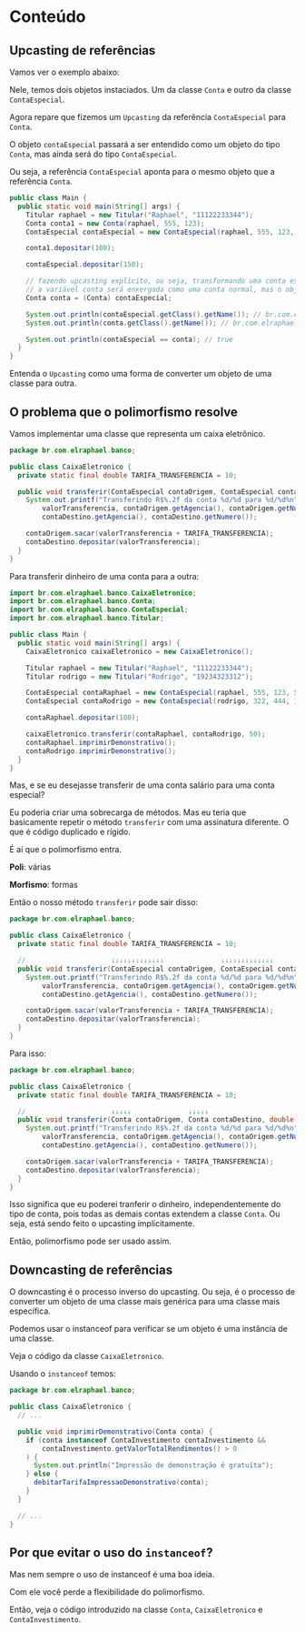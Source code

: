 # Conteúdo

## Upcasting de referências

Vamos ver o exemplo abaixo:

Nele, temos dois objetos instaciados. Um da classe `Conta` e outro da classe `ContaEspecial`.

Agora repare que fizemos um `Upcasting` da referência `ContaEspecial` para `Conta`.

O objeto `contaEspecial` passará a ser entendido como um objeto do tipo `Conta`, mas ainda será do tipo `ContaEspecial`.

Ou seja, a referência `ContaEspecial` aponta para o mesmo objeto que a referência `Conta`.

```java
public class Main {
  public static void main(String[] args) {
    Titular raphael = new Titular("Raphael", "11122233344");
    Conta conta1 = new Conta(raphael, 555, 123);
    ContaEspecial contaEspecial = new ContaEspecial(raphael, 555, 123, 10);

    conta1.depositar(100);

    contaEspecial.depositar(150);

    // fazendo upcasting explícito, ou seja, transformando uma conta especial em uma conta
    // a variável conta será enxergada como uma conta normal, mas o objeto é uma conta especial
    Conta conta = (Conta) contaEspecial;

    System.out.println(contaEspecial.getClass().getName()); // br.com.elraphael.banco.ContaEspecial
    System.out.println(conta.getClass().getName()); // br.com.elraphael.banco.ContaEspecial

    System.out.println(contaEspecial == conta); // true
  }
}
```

Entenda o `Upcasting` como uma forma de converter um objeto de uma classe para outra.



## O problema que o polimorfismo resolve

Vamos implementar uma classe que representa um caixa eletrônico.

```java
package br.com.elraphael.banco;

public class CaixaEletronico {
  private static final double TARIFA_TRANSFERENCIA = 10;

  public void transferir(ContaEspecial contaOrigem, ContaEspecial contaDestino, double valorTransferencia) {
    System.out.printf("Transferindo R$%.2f da conta %d/%d para %d/%d%n",
        valorTransferencia, contaOrigem.getAgencia(), contaOrigem.getNumero(),
        contaDestino.getAgencia(), contaDestino.getNumero());

    contaOrigem.sacar(valorTransferencia + TARIFA_TRANSFERENCIA);
    contaDestino.depositar(valorTransferencia);
  }
}
```

Para transferir dinheiro de uma conta para a outra:

```java
import br.com.elraphael.banco.CaixaEletronico;
import br.com.elraphael.banco.Conta;
import br.com.elraphael.banco.ContaEspecial;
import br.com.elraphael.banco.Titular;

public class Main {
  public static void main(String[] args) {
    CaixaEletronico caixaEletronico = new CaixaEletronico();

    Titular raphael = new Titular("Raphael", "11122233344");
    Titular rodrigo = new Titular("Rodrigo", "19234323312");

    ContaEspecial contaRaphael = new ContaEspecial(raphael, 555, 123, 5);
    ContaEspecial contaRodrigo = new ContaEspecial(rodrigo, 322, 444, 10);

    contaRaphael.depositar(100);

    caixaEletronico.transferir(contaRaphael, contaRodrigo, 50);
    contaRaphael.imprimirDemonstrativo();
    contaRodrigo.imprimirDemonstrativo();
  }
}
```

Mas, e se eu desejasse transferir de uma conta salário para uma conta especial?

Eu poderia criar uma sobrecarga de métodos. Mas eu teria que basicamente repetir o método `transferir`
com uma assinatura diferente. O que é código duplicado e rígido.

É aí que o polimorfismo entra.

**Poli**: várias

**Morfismo**: formas

Então o nosso método `transferir` pode sair disso:

```java
package br.com.elraphael.banco;

public class CaixaEletronico {
  private static final double TARIFA_TRANSFERENCIA = 10;

  //                     ↓↓↓↓↓↓↓↓↓↓↓↓↓              ↓↓↓↓↓↓↓↓↓↓↓↓↓
  public void transferir(ContaEspecial contaOrigem, ContaEspecial contaDestino, double valorTransferencia) {
    System.out.printf("Transferindo R$%.2f da conta %d/%d para %d/%d%n",
        valorTransferencia, contaOrigem.getAgencia(), contaOrigem.getNumero(),
        contaDestino.getAgencia(), contaDestino.getNumero());

    contaOrigem.sacar(valorTransferencia + TARIFA_TRANSFERENCIA);
    contaDestino.depositar(valorTransferencia);
  }
}
```

Para isso:

```java
package br.com.elraphael.banco;

public class CaixaEletronico {
  private static final double TARIFA_TRANSFERENCIA = 10;

  //                     ↓↓↓↓↓              ↓↓↓↓↓
  public void transferir(Conta contaOrigem, Conta contaDestino, double valorTransferencia) {
    System.out.printf("Transferindo R$%.2f da conta %d/%d para %d/%d%n",
        valorTransferencia, contaOrigem.getAgencia(), contaOrigem.getNumero(),
        contaDestino.getAgencia(), contaDestino.getNumero());

    contaOrigem.sacar(valorTransferencia + TARIFA_TRANSFERENCIA);
    contaDestino.depositar(valorTransferencia);
  }
}
```

Isso significa que eu poderei tranferir o dinheiro, independentemente do tipo de conta, pois todas as
demais contas extendem a classe `Conta`. Ou seja, está sendo feito o upcasting implicitamente.

Então, polimorfismo pode ser usado assim.

## Downcasting de referências

O downcasting é o processo inverso do upcasting. Ou seja, é o processo de converter um objeto de uma
classe mais genérica para uma classe mais específica.

Podemos usar o instanceof para verificar se um objeto é uma instância de uma classe.

Veja o código da classe `CaixaEletronico`.

Usando o `instanceof` temos:

```java
package br.com.elraphael.banco;

public class CaixaEletronico {
  // ...

  public void imprimirDemonstrativo(Conta conta) {
    if (conta instanceof ContaInvestimento contaInvestimento &&
        contaInvestimento.getValorTotalRendimentos() > 0
    ) {
      System.out.println("Impressão de demonstração é gratuíta");
    } else {
      debitarTarifaImpressaoDemonstrativo(conta);
    }
  }

  // ...
}
```

## Por que evitar o uso do `instanceof`?

Mas nem sempre o uso de instanceof é uma boa ideia.

Com ele você perde a flexibilidade do polimorfismo.

Então, veja o código introduzido na classe `Conta`, `CaixaEletronico` e `ContaInvestimento`.
